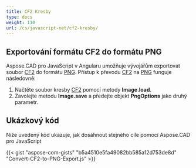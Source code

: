 ```yaml
---
title: CF2 Kresby
type: docs
weight: 110
url: /cs/javascript-net/cf2-kresby/
---
```


## **Exportování formátu CF2 do formátu PNG**

Aspose.CAD pro JavaScript v Angularu umožňuje vývojářům exportovat soubor [CF2](https://docs.fileformat.com/cad/cf2/) do formátu [PNG](https://docs.fileformat.com/image/png/).
Přístup k převodu [CF2](https://docs.fileformat.com/cad/cf2/) na [PNG](https://docs.fileformat.com/image/png/) funguje následovně:

1. Načtěte soubor kresby [CF2](https://docs.fileformat.com/cad/cf2/) pomocí metody **Image.load**.
1. Zavolejte metodu **Image.save** a předejte objekt **PngOptions** jako druhý parametr.

## Ukázkový kód

Níže uvedený kód ukazuje, jak dosáhnout stejného cíle pomocí Aspose.CAD pro JavaScript

{{< gist "aspose-com-gists" "b5a4510e5fa49082bb585a12d753de8d" "Convert-CF2-to-PNG-Export.js" >}}
